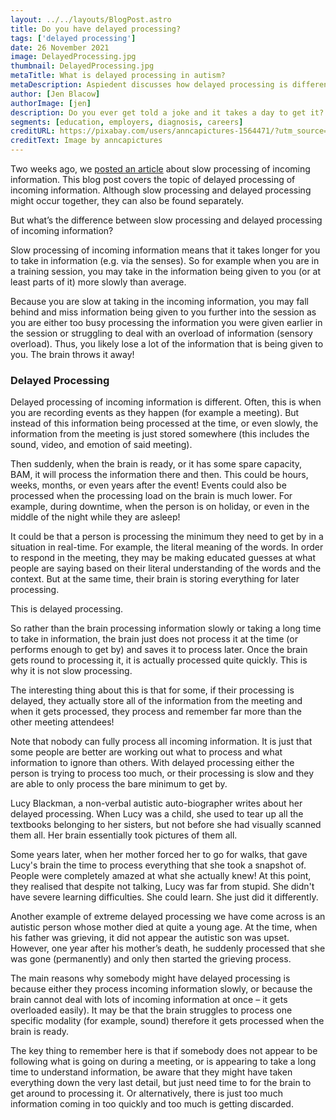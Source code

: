 ```yaml
---
layout: ../../layouts/BlogPost.astro
title: Do you have delayed processing?
tags: ['delayed processing']
date: 26 November 2021
image: DelayedProcessing.jpg
thumbnail: DelayedProcessing.jpg
metaTitle: What is delayed processing in autism?
metaDescription: Aspiedent discusses how delayed processing is different to slow processing of incoming information.
author: [Jen Blacow]
authorImage: [jen]
description: Do you ever get told a joke and it takes a day to get it? Delayed processing is an issue commonly found in autism, but can be found in anybody. This blog post talks about the difference between slow processing of incoming information and delayed processing. Although they may sound similar, they are actually very different issues. Perhaps you have delayed processing.
segments: [education, employers, diagnosis, careers]
creditURL: https://pixabay.com/users/anncapictures-1564471/?utm_source=link-attribution&utm_medium=referral&utm_campaign=image&utm_content=2910951
creditText: Image by anncapictures
---
```

Two weeks ago, we [posted an article](what-slow-processing-autism-neurodiversity) about slow processing of incoming information. This blog post covers the topic of delayed processing of incoming information. Although slow processing and delayed processing might occur together, they can also be found separately.

But what’s the difference between slow processing and delayed processing of incoming information?

Slow processing of incoming information means that it takes longer for you to take in information (e.g. via the senses). So for example when you are in a training session, you may take in the information being given to you (or at least parts of it) more slowly than average. 

Because you are slow at taking in the incoming information, you may fall behind and miss information being given to you further into the session as you are either too busy processing the information you were given earlier in the session or struggling to deal with an overload of information (sensory overload). Thus, you likely lose a lot of the information that is being given to you. The brain throws it away!

 

### Delayed Processing 
Delayed processing of incoming information is different. Often, this is when you are recording events as they happen (for example a meeting). But instead of this information being processed at the time, or even slowly, the information from the meeting is just stored somewhere (this includes the sound, video, and emotion of said meeting). 

Then suddenly, when the brain is ready, or it has some spare capacity, BAM, it will process the information there and then. This could be hours, weeks, months, or even years after the event! Events could also be processed when the processing load on the brain is much lower. For example, during downtime, when the person is on holiday, or even in the middle of the night while they are asleep!

It could be that a person is processing the minimum they need to get by in a situation in real-time. For example, the literal meaning of the words. In order to respond in the meeting, they may be making educated guesses at what people are saying based on their literal understanding of the words and the context. But at the same time, their brain is storing everything for later processing.

This is delayed processing.

So rather than the brain processing information slowly or taking a long time to take in information, the brain just does not process it at the time (or performs enough to get by) and saves it to process later. Once the brain gets round to processing it, it is actually processed quite quickly. This is why it is not slow processing. 

The interesting thing about this is that for some, if their processing is delayed, they actually store all of the information from the meeting and when it gets processed, they process and remember far more than the other meeting attendees! 

Note that nobody can fully process all incoming information. It is just that some people are better are working out what to process and what information to ignore than others. With delayed processing either the person is trying to process too much, or their processing is slow and they are able to only process the bare minimum to get by.

Lucy Blackman, a non-verbal autistic auto-biographer writes about her delayed processing. When Lucy was a child, she used to tear up all the textbooks belonging to her sisters, but not before she had visually scanned them all. Her brain essentially took pictures of them all. 

Some years later, when her mother forced her to go for walks, that gave Lucy's brain the time to process everything that she took a snapshot of. People were completely amazed at what she actually knew! At this point, they realised that despite not talking, Lucy was far from stupid. She didn't have severe learning difficulties. She could learn. She just did it differently.

Another example of extreme delayed processing we have come across is an autistic person whose mother died at quite a young age. At the time, when his father was grieving, it did not appear the autistic son was upset. However, one year after his mother’s death, he suddenly processed that she was gone (permanently) and only then started the grieving process. 

The main reasons why somebody might have delayed processing is because either they process incoming information slowly, or because the brain cannot deal with lots of incoming information at once – it gets overloaded easily). It may be that the brain struggles to process one specific modality (for example, sound) therefore it gets processed when the brain is ready. 

The key thing to remember here is that if somebody does not appear to be following what is going on during a meeting, or is appearing to take a long time to understand information, be aware that they might have taken everything down the very last detail, but just need time to for the brain to get around to processing it. Or alternatively, there is just too much information coming in too quickly and too much is getting discarded.
